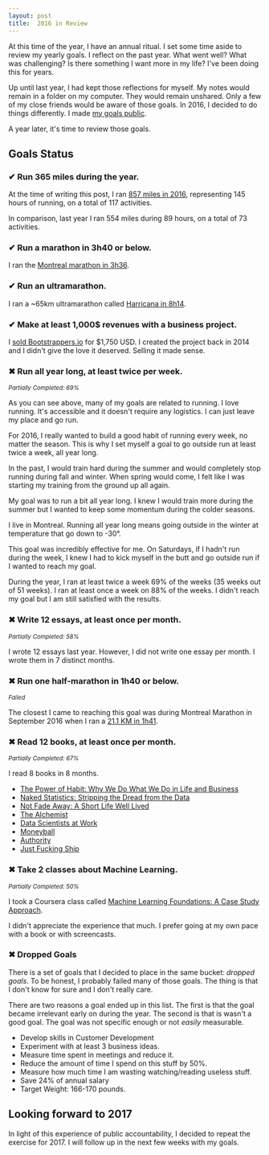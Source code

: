 ```yaml
---
layout: post
title:  2016 in Review
---
```


At this time of the year, I have an annual ritual. I set some time aside to review my yearly goals. I reflect on the past year. What went well? What was challenging? Is there something I want more in my life? I've been doing this for years.

Up until last year, I had kept those reflections for myself. My notes would remain in a folder on my computer. They would remain unshared. Only a few of my close friends would be aware of those goals. In 2016, I decided to do things differently. I made [my goals public](http://www.jeannicholashould.com/goals-for-2016.html).

A year later, it's time to review those goals.

## Goals Status

### ✔ Run 365 miles during the year.

At the time of writing this post, I ran [857 miles in 2016](https://www.strava.com/athlete/calendar), representing 145 hours of running, on a total of 117 activities. 

In comparison, last year I ran 554 miles during 89 hours, on a total of 73 activities.

### ✔ Run a marathon in 3h40 or below.

I ran the [Montreal marathon in 3h36](https://www.strava.com/activities/725082666/overview).

### ✔ Run an ultramarathon.

I ran a ~65km ultramarathon called [Harricana in 8h14](https://www.strava.com/activities/709418423).

### ✔ Make at least 1,000$ revenues with a business project.
I [sold Bootstrappers.io](https://bootstrappers.io/2016/09/08/bootstrappers-io-new-ownership/) for $1,750 USD. I created the project back in 2014 and I didn't give the love it deserved. Selling it made sense.

### ✖ Run all year long, at least twice per week.
<small>*Partially Completed: 69%*</small>

As you can see above, many of my goals are related to running. I love running. It's accessible and it doesn't require any logistics. I can just leave my place and go run. 

For 2016, I really wanted to build a good habit of running every week, no matter the season. This is why I set myself a goal to go outside run at least twice a week, all year long. 

In the past, I would train hard during the summer and would completely stop running during fall and winter. When spring would come, I felt like I was starting my training from the ground up all again. 

My goal was to run a bit all year long. I knew I would train more during the summer but I wanted to keep some momentum during the colder seasons. 

I live in Montreal. Running all year long means going outside in the winter at temperature that go down to -30°. 

This goal was incredibly effective for me. On Saturdays, if I hadn't run during the week, I knew I had to kick myself in the butt and go outside run if I wanted to reach my goal.

During the year, I ran at least twice a week 69% of the weeks (35 weeks out of 51 weeks). I ran at least once a week on 88% of the weeks. I didn't reach my goal but I am still satisfied with the results. 

### ✖ Write 12 essays, at least once per month. 
<small>*Partially Completed: 58%*</small>

I wrote 12 essays last year. However, I did not write one essay per month. I wrote them in 7 distinct months.

### ✖ Run one half-marathon in 1h40 or below.
<small>*Failed*</small>

The closest I came to reaching this goal was during Montreal Marathon in September 2016 when I ran a [21.1 KM in 1h41](https://www.strava.com/activities/725082666/overview). 


### ✖ Read 12 books, at least once per month. 
<small>*Partially Completed: 67%*</small>

I read 8 books in 8 months. 

- [The Power of Habit: Why We Do What We Do in Life and Business](https://www.amazon.com/gp/product/081298160X/ref=as_li_tl?ie=UTF8&camp=1789&creative=9325&creativeASIN=081298160X&linkCode=as2&tag=nickhould-20&linkId=cdd6929c67202f02c2d45fd1783fc309)
- [Naked Statistics: Stripping the Dread from the Data](https://www.amazon.com/gp/product/039334777X/ref=as_li_tl?ie=UTF8&camp=1789&creative=9325&creativeASIN=039334777X&linkCode=as2&tag=nickhould-20&linkId=d3a7c6ff39b54339d417d3b847a8dfa3)
- [Not Fade Away: A Short Life Well Lived](https://www.amazon.com/gp/product/039334777X/ref=as_li_tl?ie=UTF8&camp=1789&creative=9325&creativeASIN=039334777X&linkCode=as2&tag=nickhould-20&linkId=d3a7c6ff39b54339d417d3b847a8dfa3)
- [The Alchemist](https://www.amazon.com/gp/product/0062315005/ref=as_li_tl?ie=UTF8&camp=1789&creative=9325&creativeASIN=0062315005&linkCode=as2&tag=nickhould-20&linkId=420df46eb31ff73cb10767430a15ea45)
- [Data Scientists at Work](https://www.amazon.com/gp/product/1430265981/ref=as_li_tl?ie=UTF8&camp=1789&creative=9325&creativeASIN=1430265981&linkCode=as2&tag=nickhould-20&linkId=d057cd66198fb83a46fe045710f42be8)
- [Moneyball](https://www.amazon.com/gp/product/0393324818/ref=as_li_tl?ie=UTF8&camp=1789&creative=9325&creativeASIN=0393324818&linkCode=as2&tag=nickhould-20&linkId=30a8e6849ebd1e0cce7eaab8e83b7083)
- [Authority](https://www.amazon.com/gp/product/1612060919/ref=as_li_tl?ie=UTF8&camp=1789&creative=9325&creativeASIN=1612060919&linkCode=as2&tag=nickhould-20&linkId=97036fe2c26f7d142f2d17cbdd306b12)
- [Just Fucking Ship](https://unicornfree.com/just-fucking-ship/)

### ✖ Take 2 classes about Machine Learning.

<small>*Partially Completed: 50%*</small>

I took a Coursera class called [Machine Learning Foundations: A Case Study Approach](https://www.coursera.org/account/accomplishments/records/HUVD4NY4BLL6).

I didn't appreciate the experience that much. I prefer going at my own pace with a book or with screencasts. 

### ✖ Dropped Goals
There is a set of goals that I decided to place in the same bucket: *dropped goals*. To be honest, I probably failed many of those goals. The thing is that I don't know for sure and I don't really care. 

There are two reasons a goal ended up in this list. The first is that the goal became irrelevant early on during the year. The second is that is wasn't a good goal. The goal was not specific enough or not *easily* measurable. 

- Develop skills in Customer Development
- Experiment with at least 3 business ideas. 
- Measure time spent in meetings and reduce it.
- Reduce the amount of time I spend on this stuff by 50%.
- Measure how much time I am wasting watching/reading useless stuff.
- Save 24% of annual salary
- Target Weight: 166-170 pounds. 

## Looking forward to 2017

In light of this experience of public accountability, I decided to repeat the exercise for 2017. I will follow up in the next few weeks with my goals.


